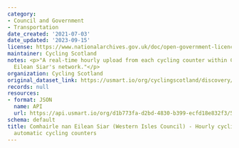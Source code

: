 ```yaml
---
category:
- Council and Government
- Transportation
date_created: '2021-07-03'
date_updated: '2023-09-15'
license: https://www.nationalarchives.gov.uk/doc/open-government-licence/version/3/
maintainer: Cycling Scotland
notes: <p>"A real-time hourly upload from each cycling counter within Comhairle nan
  Eilean Siar's network."</p>
organization: Cycling Scotland
original_dataset_link: https://usmart.io/org/cyclingscotland/discovery/discovery-view-detail/2f431f6f-5fea-42a5-9504-7f1c0c7ce67d
records: null
resources:
- format: JSON
  name: API
  url: https://api.usmart.io/org/d1b773fa-d2bd-4830-b399-ecfd18e832f3/5376053f-a413-47b6-9310-9d43bba464e9/1/urql
schema: default
title: Comhairle nan Eilean Siar (Western Isles Council) - Hourly cycling counts from
  automatic cycling counters
---
```

